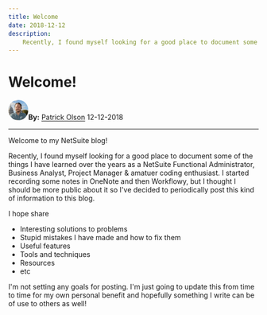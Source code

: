 ```yaml
---
title: Welcome
date: 2018-12-12
description:
    Recently, I found myself looking for a good place to document some of the things I have learned over the years as a NetSuite Functional Administrator, Business Analyst, Project Manager & amatuer coding enthusiast. I started recording some notes in OneNote and then Workflowy, but I thought I should be more public about it so I've decided to periodically post this kind of information to this blog.
---
```


# Welcome!

<a href="https://www.linkedin.com/in/patrick-olson-pmp-csm-137a9435/" target="_blank"><img src="./img/profile.jpg" title="Patrick Olson - LinkedIn Profile" alt="Patrick Olson - LinkedIn Profile" width=8% height="auto" style="border-radius: 50%;"></a>**By:** [Patrick Olson](https://www.linkedin.com/in/patrick-olson-pmp-csm-137a9435/)
12-12-2018

---

Welcome to my NetSuite blog! 

Recently, I found myself looking for a good place to document some of the things I have learned over the years as a NetSuite Functional Administrator, Business Analyst, Project Manager & amatuer coding enthusiast. I started recording some notes in OneNote and then Workflowy, but I thought I should be more public about it so I've decided to periodically post this kind of information to this blog.

I hope share
- Interesting solutions to problems
- Stupid mistakes I have made and how to fix them
- Useful features
- Tools and techniques
- Resources
- etc

I'm not setting any goals for posting. I'm just going to update this from time to time for my own personal benefit and hopefully something I write can be of use to others as well!



